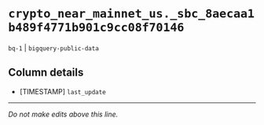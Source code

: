 # `crypto_near_mainnet_us._sbc_8aecaa1b489f4771b901c9cc08f70146`
`bq-1` | `bigquery-public-data`

## Column details
* [TIMESTAMP] `last_update`

-------------------------------------------------------------------------------
*Do not make edits above this line.*

